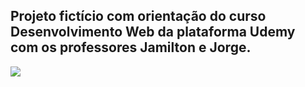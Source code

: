 ## Projeto fictício com orientação do curso Desenvolvimento Web da plataforma Udemy com os professores Jamilton e Jorge.

![](https://i.imgur.com/Be9oT2C.gif)
